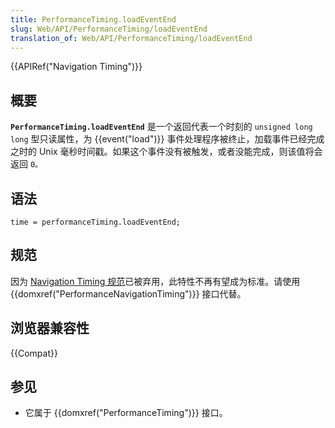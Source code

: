 ```yaml
---
title: PerformanceTiming.loadEventEnd
slug: Web/API/PerformanceTiming/loadEventEnd
translation_of: Web/API/PerformanceTiming/loadEventEnd
---
```

{{APIRef("Navigation Timing")}}

## 概要

**`PerformanceTiming.loadEventEnd`** 是一个返回代表一个时刻的 `unsigned long long` 型只读属性，为 {{event("load")}} 事件处理程序被终止，加载事件已经完成之时的 Unix 毫秒时间戳。如果这个事件没有被触发，或者没能完成，则该值将会返回 `0。`

## 语法

```plain
time = performanceTiming.loadEventEnd;
```

## 规范

因为 [Navigation Timing 规范](https://w3c.github.io/navigation-timing/#obsolete)已被弃用，此特性不再有望成为标准。请使用 {{domxref("PerformanceNavigationTiming")}} 接口代替。

## 浏览器兼容性

{{Compat}}

## 参见

- 它属于 {{domxref("PerformanceTiming")}} 接口。
